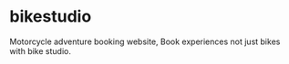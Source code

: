 # bikestudio
Motorcycle adventure booking website,
Book experiences not just bikes with bike studio.
